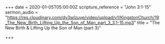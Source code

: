 +++
date = 2020-01-05T05:00:00Z
scripture_reference = "John 3:1-15"
sermon_audio = "https://res.cloudinary.com/dy3wlzuye/video/upload/v1/KingstonChurch/19_The_New_Birth_Lifting_Up_the_Son_of_Man_part_3_3.1-15.mp3"
title = "The New Birth & Lifting Up the Son of Man (part 3)"

+++
